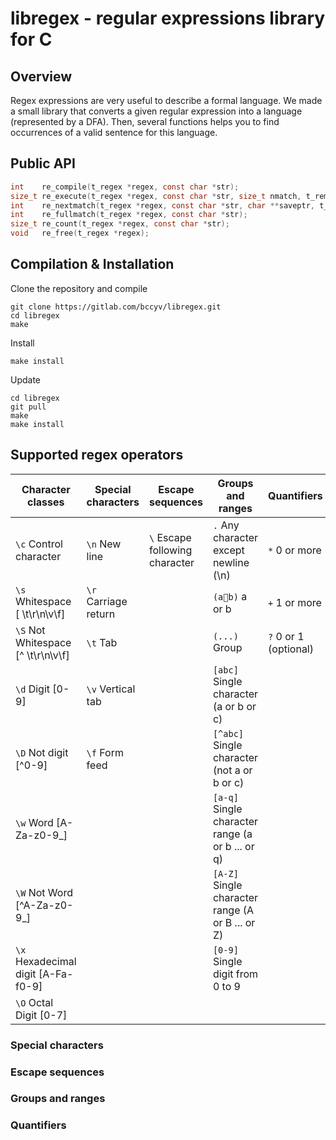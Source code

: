 # libregex - regular expressions library for C

## Overview
Regex expressions are very useful to describe a formal language. We made a small library that converts a given regular expression into a language (represented by a DFA). Then, several functions helps you to find occurrences of a valid sentence for this language.

## Public API
```C
int    re_compile(t_regex *regex, const char *str);
size_t re_execute(t_regex *regex, const char *str, size_t nmatch, t_rematch *pmatch);
int    re_nextmatch(t_regex *regex, const char *str, char **saveptr, t_rematch *match);
int    re_fullmatch(t_regex *regex, const char *str);
size_t re_count(t_regex *regex, const char *str);
void   re_free(t_regex *regex);
```

## Compilation & Installation
Clone the repository and compile
```
git clone https://gitlab.com/bccyv/libregex.git
cd libregex
make
```
Install
```
make install
```
Update
```
cd libregex
git pull
make
make install
```

## Supported regex operators
| Character classes | Special characters | Escape sequences | Groups and ranges | Quantifiers |
| ----------------- | ------------------ | ---------------- | ----------------- | ----------- |
| `\c` Control character | `\n` New line | `\` Escape following character | `.` Any character except newline (\n) | `*` 0 or more |
| `\s` Whitespace [ \t\r\n\v\f] | `\r` Carriage return | | `(a⃒b)` a or b | `+` 1 or more |
| `\S` Not Whitespace [^ \t\r\n\v\f] | `\t` Tab | | `(...)` Group | `?` 0 or 1 (optional) |
| `\d` Digit [0-9] | `\v` Vertical tab | | `[abc]` Single character (a or b or c) | |
| `\D` Not digit [^0-9] | `\f` Form feed | | `[^abc]` Single character (not a or b or c) | |
| `\w` Word [A-Za-z0-9_] | | | `[a-q]` Single character range (a or b ... or q) | |
| `\W` Not Word [^A-Za-z0-9_] | | | `[A-Z]` Single character range (A or B ... or Z) | |
| `\x` Hexadecimal digit [A-Fa-f0-9] | | | `[0-9]` Single digit from 0 to 9 | |
| `\O` Octal Digit [0-7] | | | | |

### Special characters

### Escape sequences


### Groups and ranges















### Quantifiers





